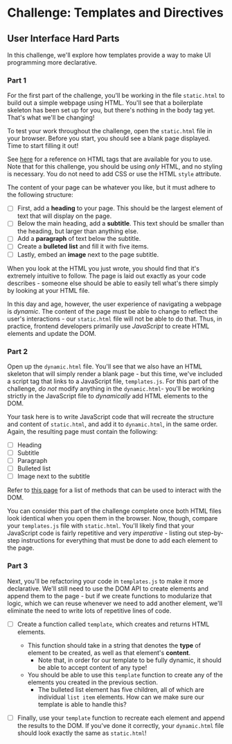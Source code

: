# Challenge: Templates and Directives
## User Interface Hard Parts

In this challenge, we'll explore how templates provide a way to make UI programming more declarative. 

### Part 1

For the first part of the challenge, you'll be working in the file `static.html` to build out a simple webpage using HTML. You'll see that a boilerplate skeleton has been set up for you, but there's nothing in the body tag yet. That's what we'll be changing!

To test your work throughout the challenge, open the `static.html` file in your browser. Before you start, you should see a blank page displayed. Time to start filling it out!

See [here](https://developer.mozilla.org/en-US/docs/Web/HTML/Element) for a reference on HTML tags that are available for you to use. Note that for this challenge, you should be using *only* HTML, and no styling is necessary. You do not need to add CSS or use the HTML `style` attribute.

The content of your page can be whatever you like, but it must adhere to the following structure:

- [ ] First, add a **heading** to your page. This should be the largest element of text that will display on the page.
- [ ] Below the main heading, add a **subtitle**. This text should be smaller than the heading, but larger than anything else.
- [ ] Add a **paragraph** of text below the subtitle.
- [ ] Create a **bulleted list** and fill it with five items.
- [ ] Lastly, embed an **image** next to the page subtitle.

When you look at the HTML you just wrote, you should find that it's extremely intuitive to follow. The page is laid out exactly as your code describes - someone else should be able to easily tell what's there simply by looking at your HTML file.

In this day and age, however, the user experience of navigating a webpage is *dynamic*. The content of the page must be able to change to reflect the user's interactions - our `static.html` file will not be able to do that. Thus, in practice, frontend developers primarily use *JavaScript* to create HTML elements and update the DOM. 

### Part 2

Open up the `dynamic.html` file. You'll see that we also have an HTML skeleton that will simply render a blank page - but this time, we've included a script tag that links to a JavaScript file, `templates.js`. For this part of the challenge, *do not* modify anything in the `dynamic.html`- you'll be working strictly in the JavaScript file to *dynamically* add HTML elements to the DOM.

Your task here is to write JavaScript code that will recreate the structure and content of `static.html`, and add it to `dynamic.html`, in the same order. Again, the resulting page must contain the following:

- [ ] Heading
- [ ] Subtitle
- [ ] Paragraph
- [ ] Bulleted list
- [ ] Image next to the subtitle

Refer to [this page](https://developer.mozilla.org/en-US/docs/Web/API/Document) for a list of methods that can be used to interact with the DOM.

You can consider this part of the challenge complete once both HTML files look identical when you open them in the browser. Now, though, compare your `templates.js` file with `static.html`. You'll likely find that your JavaScript code is fairly repetitive and very *imperative* - listing out step-by-step instructions for everything that must be done to add each element to the page.

### Part 3

Next, you'll be refactoring your code in `templates.js` to make it more declarative. We'll still need to use the DOM API to create elements and append them to the page - but if we create functions to modularize that logic, which we can reuse whenever we need to add another element, we'll eliminate the need to write lots of repetitive lines of code.

- [ ] Create a function called `template`, which creates and returns HTML elements.
  - This function should take in a string that denotes the **type** of element to be created, as well as that element's **content**. 
    - Note that, in order for our template to be fully dynamic, it should be able to accept content of any type!
  - You should be able to use this `template` function to create any of the elements you created in the previous section.   
    - The bulleted list element has five children, all of which are individual `list item` elements. How can we make sure our template is able to handle this?

- [ ] Finally, use your `template` function to recreate each element and append the results to the DOM. If you've done it correctly, your `dynamic.html` file should look exactly the same as `static.html`!